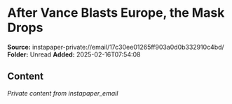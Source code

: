 # After Vance Blasts Europe, the Mask Drops

**Source:** instapaper-private://email/17c30ee01265ff903a0d0b332910c4bd/
**Folder:** Unread
**Added:** 2025-02-16T07:54:08




## Content
*Private content from instapaper_email*
